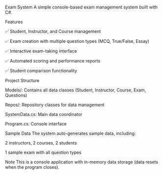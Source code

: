 Exam System
A simple console-based exam management system built with C#.

Features


✅ Student, Instructor, and Course management

✅ Exam creation with multiple question types (MCQ, True/False, Essay)

✅ Interactive exam-taking interface

✅ Automated scoring and performance reports

✅ Student comparison functionality

Project Structure

Models/: Contains all data classes (Student, Instructor, Course, Exam, Questions)

Repos/: Repository classes for data management

SystemData.cs: Main data coordinator

Program.cs: Console interface

Sample Data
The system auto-generates sample data, including:

2 instructors, 2 courses, 2 students

1 sample exam with all question types

Note
This is a console application with in-memory data storage (data resets when the program closes).
